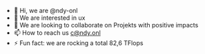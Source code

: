 - 👋 Hi, we are @ndy-onl
- 👀 We are interested in ux
- 💞️ We are looking to collaborate on Projekts with positive impacts
- 📫 How to reach us c@ndy.onl
- ⚡ Fun fact: we are rocking a total 82,6 TFlops

<!---
ndy-onl/ndy-onl is a ✨ special ✨ repository because its `README.md` (this file) appears on your GitHub profile.
You can click the Preview link to take a look at your changes.
--->
